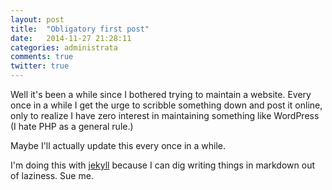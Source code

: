```yaml
---
layout: post
title:  "Obligatory first post"
date:   2014-11-27 21:28:11
categories: administrata
comments: true
twitter: true
---
```

Well it's been a while since I bothered trying to maintain a website. Every once in a while I get the urge to scribble something down and post it online, only to realize I have zero interest in maintaining something like WordPress (I hate PHP as a general rule.)

Maybe I'll actually update this every once in a while.

I'm doing this with [jekyll](http://jekyllrb.com) because I can dig writing things in markdown out of laziness. Sue me.
